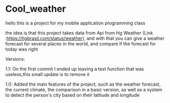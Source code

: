 # Cool_weather

hello this is a project for my moblie application programming class

the idea is that this project takes data from Api from Hg Weather (Link :https://hgbrasil.com/status/weather), and with that you can give a weather forecast for several places in the world, and compare if the forecast for today was right

Versions:

1.1: On the first commit I ended up leaving a test function that was useless,this small update is to remove it

1.0: Added the main features of the project, such as the weather forecast, the current climate, the comparison in a basic version, as well as a system to detect the person's city based on their latitude and longitude
